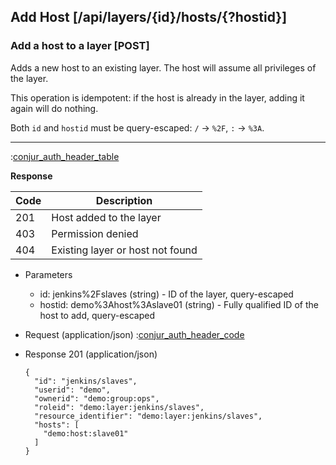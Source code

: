 ## Add Host [/api/layers/{id}/hosts/{?hostid}]

### Add a host to a layer [POST]

Adds a new host to an existing layer. The host will assume all privileges of the layer.

This operation is idempotent: if the host is already in the layer, adding it again will do nothing.

Both `id` and `hostid` must be query-escaped: `/` -> `%2F`, `:` -> `%3A`.

---

:[conjur_auth_header_table](partials/conjur_auth_header_table.md)


**Response**

|Code|Description|
|----|-----------|
|201|Host added to the layer|
|403|Permission denied|
|404|Existing layer or host not found|

+ Parameters
    + id: jenkins%2Fslaves (string) - ID of the layer, query-escaped
    + hostid: demo%3Ahost%3Aslave01 (string) - Fully qualified ID of the host to add, query-escaped

+ Request (application/json)
    :[conjur_auth_header_code](partials/conjur_auth_header_code.md)

+ Response 201 (application/json)

    ```
    {
      "id": "jenkins/slaves",
      "userid": "demo",
      "ownerid": "demo:group:ops",
      "roleid": "demo:layer:jenkins/slaves",
      "resource_identifier": "demo:layer:jenkins/slaves",
      "hosts": [
        "demo:host:slave01"
      ]
    }
    ```
